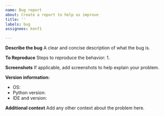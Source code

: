 ```yaml
---
name: Bug report
about: Create a report to help us improve
title: ''
labels: bug
assignees: kenf1

---
```


**Describe the bug**
A clear and concise description of what the bug is.

**To Reproduce**
Steps to reproduce the behavior:
1. 

**Screenshots**
If applicable, add screenshots to help explain your problem.

**Version information:**
 - OS: 
 - Python version:
 - IDE and version:

**Additional context**
Add any other context about the problem here.

